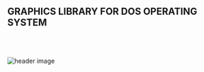 <b><h2>GRAPHICS LIBRARY FOR DOS OPERATING SYSTEM</center></h1></b>

<br>
<br>

![header image](https://github.com/yasinxdxd/graphics_for_dos/tree/master/RES/readme_image1.png)

<br>
<br>